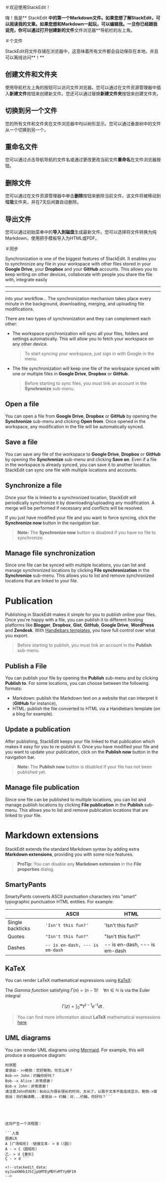 ＃欢迎使用StackEdit！

嗨！我是** StackEdit **中的第一个Markdown文件。如果您想了解StackEdit，可以阅读我的文章。如果您想和Markdown一起玩，可以编辑我。一旦你已经跟我说完，你可以通过打开创建新的文件**文件浏览器**导航栏的左上角。


＃个文件

StackEdit将文件存储在浏览器中，这意味着所有文件都会自动保存在本地，并且可以离线访问**！**

## 创建文件和文件夹

使用导航栏左上角的按钮可以访问文件浏览器。您可以通过在文件资源管理器中插入**新建文件**按钮来创建新文件。您还可以通过替换**新建文件夹**按钮来创建文件夹。

## 切换到另一个文件

您的所有文件和文件夹在文件浏览器中均以树形显示。您可以通过垂直树中的文件从一个切换到另一个。

## 重命名文件

您可以通过点击导航导航的文件名或通过更改更改当前文件**重命名**在文件浏览器按钮。

## 删除文件

您可以通过在文件资源管理器中单击**删除**按钮来删除当前文件。该文件将被移动到**垃圾**文件夹，并在7天后闲置自动删除。

## 导出文件

您可以通过初始菜单中的**导入到磁盘**生成最新文件。您可以选择将文件转换为纯Markdown，使用把手模板导入为HTML或PDF。


＃同步

Synchronization is one of the biggest features of StackEdit. It enables you to synchronize any file in your workspace with other files stored in your **Google Drive**, your **Dropbox** and your **GitHub** accounts. This allows you to keep writing on other devices, collaborate with people you share the file with, integrate easily 


----------


----------


into your workflow... The synchronization mechanism takes place every minute in the background, downloading, merging, and uploading file modifications.

There are two types of synchronization and they can complement each other:

- The workspace synchronization will sync all your files, folders and settings automatically. This will allow you to fetch your workspace on any other device.
	> To start syncing your workspace, just sign in with Google in the menu.

- The file synchronization will keep one file of the workspace synced with one or multiple files in **Google Drive**, **Dropbox** or **GitHub**.
	> Before starting to sync files, you must link an account in the **Synchronize** sub-menu.

## Open a file

You can open a file from **Google Drive**, **Dropbox** or **GitHub** by opening the **Synchronize** sub-menu and clicking **Open from**. Once opened in the workspace, any modification in the file will be automatically synced.

## Save a file

You can save any file of the workspace to **Google Drive**, **Dropbox** or **GitHub** by opening the **Synchronize** sub-menu and clicking **Save on**. Even if a file in the workspace is already synced, you can save it to another location. StackEdit can sync one file with multiple locations and accounts.

## Synchronize a file

Once your file is linked to a synchronized location, StackEdit will periodically synchronize it by downloading/uploading any modification. A merge will be performed if necessary and conflicts will be resolved.

If you just have modified your file and you want to force syncing, click the **Synchronize now** button in the navigation bar.

> **Note:** The **Synchronize now** button is disabled if you have no file to synchronize.

## Manage file synchronization

Since one file can be synced with multiple locations, you can list and manage synchronized locations by clicking **File synchronization** in the **Synchronize** sub-menu. This allows you to list and remove synchronized locations that are linked to your file.


# Publication

Publishing in StackEdit makes it simple for you to publish online your files. Once you're happy with a file, you can publish it to different hosting platforms like **Blogger**, **Dropbox**, **Gist**, **GitHub**, **Google Drive**, **WordPress** and **Zendesk**. With [Handlebars templates](http://handlebarsjs.com/), you have full control over what you export.

> Before starting to publish, you must link an account in the **Publish** sub-menu.

## Publish a File

You can publish your file by opening the **Publish** sub-menu and by clicking **Publish to**. For some locations, you can choose between the following formats:

- Markdown: publish the Markdown text on a website that can interpret it (**GitHub** for instance),
- HTML: publish the file converted to HTML via a Handlebars template (on a blog for example).

## Update a publication

After publishing, StackEdit keeps your file linked to that publication which makes it easy for you to re-publish it. Once you have modified your file and you want to update your publication, click on the **Publish now** button in the navigation bar.

> **Note:** The **Publish now** button is disabled if your file has not been published yet.

## Manage file publication

Since one file can be published to multiple locations, you can list and manage publish locations by clicking **File publication** in the **Publish** sub-menu. This allows you to list and remove publication locations that are linked to your file.


# Markdown extensions

StackEdit extends the standard Markdown syntax by adding extra **Markdown extensions**, providing you with some nice features.

> **ProTip:** You can disable any **Markdown extension** in the **File properties** dialog.


## SmartyPants

SmartyPants converts ASCII punctuation characters into "smart" typographic punctuation HTML entities. For example:

|                |ASCII                          |HTML                         |
|----------------|-------------------------------|-----------------------------|
|Single backticks|`'Isn't this fun?'`            |'Isn't this fun?'            |
|Quotes          |`"Isn't this fun?"`            |"Isn't this fun?"            |
|Dashes          |`-- is en-dash, --- is em-dash`|-- is en-dash, --- is em-dash|


## KaTeX

You can render LaTeX mathematical expressions using [KaTeX](https://khan.github.io/KaTeX/):

The *Gamma function* satisfying $\Gamma(n) = (n-1)!\quad\forall n\in\mathbb N$ is via the Euler integral

$$
\Gamma(z) = \int_0^\infty t^{z-1}e^{-t}dt\,.
$$

> You can find more information about **LaTeX** mathematical expressions [here](http://meta.math.stackexchange.com/questions/5020/mathjax-basic-tutorial-and-quick-reference).


## UML diagrams

You can render UML diagrams using [Mermaid](https://mermaidjs.github.io/). For example, this will produce a sequence diagram:

```人鱼
时序图
爱丽丝- >>鲍勃：您好鲍勃，你怎么样？
Bob->> John：约翰你好吗？
Bob--x Alice：非常感谢！
Bob-x John：非常感谢！
请注意John的权利：Bob认为很长很长的时间，太长了，以致于文本不能连续显示。鲍勃->爱丽丝：向约翰请教...爱丽丝-> 约翰：对...约翰，你好吗？```





这将产生一个流程图：

```人鱼
图表LR 
A [广场矩形] -链接文本- > B（（圆））
A - > C（圆矩形）
乙- > d {菱形} 
Ç - > d ```

<!--stackedit_data:
eyJoaXN0b3J5IjpbMTEyMDYxMTYyNF19
-->
